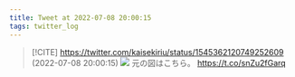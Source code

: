```yaml
---
title: Tweet at 2022-07-08 20:00:15
tags: twitter_log
---
```


> [!CITE] https://twitter.com/kaisekiriu/status/1545362120749252609 (2022-07-08 20:00:15)
> ![](https://twitter.com/kaisekiriu/status/1545362120749252609)
> 元の図はこちら。
> https://t.co/snZu2fGarq
